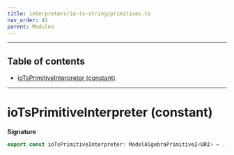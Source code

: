 ```yaml
---
title: interpreters/io-ts-string/primitives.ts
nav_order: 41
parent: Modules
---
```


---

<h2 class="text-delta">Table of contents</h2>

- [ioTsPrimitiveInterpreter (constant)](#iotsstringprimitiveinterpreter-constant)

---

# ioTsPrimitiveInterpreter (constant)

**Signature**

```ts
export const ioTsPrimitiveInterpreter: ModelAlgebraPrimitive2<URI> = ...
```
